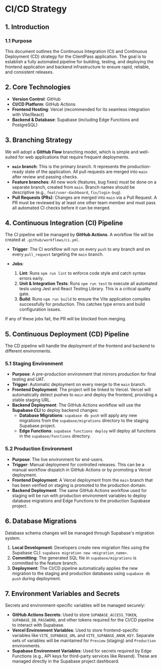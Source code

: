 # CI/CD Strategy

## 1. Introduction

### 1.1 Purpose

This document outlines the Continuous Integration (CI) and Continuous Deployment (CD) strategy for the ClientPass application. The goal is to establish a fully automated pipeline for building, testing, and deploying the frontend application and backend infrastructure to ensure rapid, reliable, and consistent releases.

## 2. Core Technologies

- **Version Control**: GitHub
- **CI/CD Platform**: GitHub Actions
- **Frontend Hosting**: Vercel (recommended for its seamless integration with Vite/React)
- **Backend & Database**: Supabase (including Edge Functions and PostgreSQL)

## 3. Branching Strategy

We will adopt a **GitHub Flow** branching model, which is simple and well-suited for web applications that require frequent deployments.

- **`main` branch**: This is the primary branch. It represents the production-ready state of the application. All pull requests are merged into `main` after review and passing checks.
- **Feature branches**: All new work (features, bug fixes) must be done on a separate branch, created from `main`. Branch names should be descriptive (e.g., `feat/user-dashboard`, `fix/login-bug`).
- **Pull Requests (PRs)**: Changes are merged into `main` via a Pull Request. A PR must be reviewed by at least one other team member and must pass all automated CI checks before it can be merged.

## 4. Continuous Integration (CI) Pipeline

The CI pipeline will be managed by **GitHub Actions**. A workflow file will be created at `.github/workflows/ci.yml`.

- **Trigger**: The CI workflow will run on every `push` to any branch and on every `pull_request` targeting the `main` branch.

- **Jobs**:
  1.  **Lint**: Runs `npm run lint` to enforce code style and catch syntax errors early.
  2.  **Unit & Integration Tests**: Runs `npm run test` to execute all automated tests using Jest and React Testing Library. This is a critical quality gate.
  3.  **Build**: Runs `npm run build` to ensure the Vite application compiles successfully for production. This catches type errors and build configuration issues.

If any of these jobs fail, the PR will be blocked from merging.

## 5. Continuous Deployment (CD) Pipeline

The CD pipeline will handle the deployment of the frontend and backend to different environments.

### 5.1 Staging Environment

- **Purpose**: A pre-production environment that mirrors production for final testing and UAT.
- **Trigger**: Automatic deployment on every merge to the `main` branch.
- **Frontend Deployment**: The project will be linked to Vercel. Vercel will automatically detect pushes to `main` and deploy the frontend, providing a stable staging URL.
- **Backend Deployment**: The GitHub Actions workflow will use the **Supabase CLI** to deploy backend changes:
  - **Database Migrations**: `supabase db push` will apply any new migrations from the `supabase/migrations` directory to the staging Supabase project.
  - **Edge Functions**: `supabase functions deploy` will deploy all functions in the `supabase/functions` directory.

### 5.2 Production Environment

- **Purpose**: The live environment for end-users.
- **Trigger**: Manual deployment for controlled releases. This can be a manual workflow dispatch in GitHub Actions or by promoting a Vercel deployment.
- **Frontend Deployment**: A Vercel deployment from the `main` branch that has been verified on staging is promoted to the production domain.
- **Backend Deployment**: The same GitHub Actions workflow used for staging will be run with production environment variables to deploy database migrations and Edge Functions to the production Supabase project.

## 6. Database Migrations

Database schema changes will be managed through Supabase's migration system.

1.  **Local Development**: Developers create new migration files using the Supabase CLI: `supabase migration new <migration_name>`.
2.  **Committing**: The generated SQL file in `supabase/migrations` is committed to the feature branch.
3.  **Deployment**: The CI/CD pipeline automatically applies the new migration to the staging and production databases using `supabase db push` during deployment.

## 7. Environment Variables and Secrets

Secrets and environment-specific variables will be managed securely:

- **GitHub Actions Secrets**: Used to store `SUPABASE_ACCESS_TOKEN`, `SUPABASE_DB_PASSWORD`, and other tokens required for the CI/CD pipeline to interact with Supabase.
- **Vercel Environment Variables**: Used to store frontend-specific variables like `VITE_SUPABASE_URL` and `VITE_SUPABASE_ANON_KEY`. Separate sets of variables will be maintained for `Preview` (staging) and `Production` environments.
- **Supabase Environment Variables**: Used for secrets required by Edge Functions (e.g., API keys for third-party services like Resend). These are managed directly in the Supabase project dashboard.
